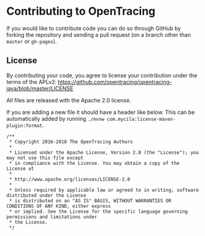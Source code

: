 # Contributing to OpenTracing

If you would like to contribute code you can do so through GitHub by forking the repository and sending a pull request (on a branch other than `master` or `gh-pages`).


## License

By contributing your code, you agree to license your contribution under the terms of the APLv2: https://github.com/opentracing/opentracing-java/blob/master/LICENSE

All files are released with the Apache 2.0 license.

If you are adding a new file it should have a header like below. This can be automatically added by running `./mvnw com.mycila:license-maven-plugin:format`.

```
/**
 * Copyright 2016-2018 The OpenTracing Authors
 *
 * Licensed under the Apache License, Version 2.0 (the "License"); you may not use this file except
 * in compliance with the License. You may obtain a copy of the License at
 *
 * http://www.apache.org/licenses/LICENSE-2.0
 *
 * Unless required by applicable law or agreed to in writing, software distributed under the License
 * is distributed on an "AS IS" BASIS, WITHOUT WARRANTIES OR CONDITIONS OF ANY KIND, either express
 * or implied. See the License for the specific language governing permissions and limitations under
 * the License.
 */
 ```
